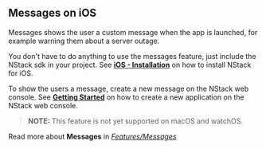 ## Messages on iOS

Messages shows the user a custom message when the app is launched, for example warning them about a server outage.

You don't have to do anything to use the messages feature, just include the NStack sdk in your project. See [**iOS - Installation**](../../guides/iOS/iOS.html) on how to install NStack for iOS.

To show the users a message,  create a new message on the NStack web console. 
See [**Getting Started**](../../guides/Non-devs/getting-started.html) on how to create a new application on the NStack web console.


> **NOTE:** This feature is not yet supported on macOS and watchOS.

Read more about **Messages** in [*Features/Messages*](../../features/messages.html)